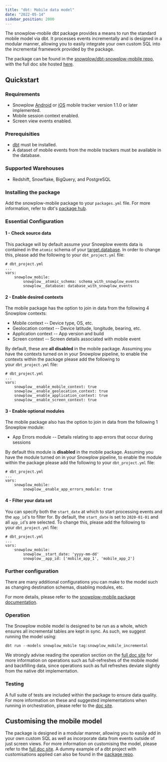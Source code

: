```yaml
---
title: "dbt: Mobile data model"
date: "2022-05-14"
sidebar_position: 2000
---
```


The snowplow-mobile dbt package provides a means to run the standard mobile model via dbt. It processes events incrementally and is designed in a modular manner, allowing you to easily integrate your own custom SQL into the incremental framework provided by the package.

The package can be found in the [snowplow/dbt-snowplow-mobile repo](https://github.com/snowplow/dbt-snowplow-mobile), with the full doc site hosted [here](https://snowplow.github.io/dbt-snowplow-mobile/#!/overview/snowplow_mobile).

## Quickstart

### Requirements

- Snowplow [Android](/docs/collecting-data/collecting-from-own-applications/mobile-trackers/previous-versions/android-tracker/index.md) or [iOS](/docs/collecting-data/collecting-from-own-applications/mobile-trackers/previous-versions/objective-c-tracker/index.md) mobile tracker version 1.1.0 or later implemented.
- Mobile session context enabled.
- Screen view events enabled.

### Prerequisities

- [dbt](https://github.com/dbt-labs/dbt) must be installed.
- A dataset of mobile events from the mobile trackers must be available in the database.

### Supported Warehouses

- Redshift, Snowflake, BigQuery, and PostgreSQL

### Installing the package

Add the snowplow-mobile package to your `packages.yml` file. For more information, refer to dbt's [package hub](https://hub.getdbt.com/snowplow/snowplow_mobile/latest/).

### Essential Configuration

#### 1 - Check source data

This package will by default assume your Snowplow events data is contained in the `atomic` schema of your [target.database](https://docs.getdbt.com/docs/running-a-dbt-project/using-the-command-line-interface/configure-your-profile). In order to change this, please add the following to your `dbt_project.yml` file:

```
# dbt_project.yml
...
vars:
    snowplow_mobile:
        snowplow__atomic_schema: schema_with_snowplow_events
        snowplow__database: database_with_snowplow_events
```

#### 2 - Enable desired contexts

The mobile package has the option to join in data from the following 4 Snowplow contexts:

- Mobile context -- Device type, OS, etc.
- Geolocation context -- Device latitude, longitude, bearing, etc.
- Application context -- App version and build
- Screen context -- Screen details associated with mobile event

By default, these are **all disabled** in the mobile package. Assuming you have the contexts turned on in your Snowplow pipeline, to enable the contexts within the package please add the following to your `dbt_project.yml` file:

```
# dbt_project.yml
...
vars:
    snowplow__enable_mobile_context: true
    snowplow__enable_geolocation_context: true
    snowplow__enable_application_context: true
    snowplow__enable_screen_context: true
```

#### 3 - Enable optional modules

The mobile package also has the option to join in data from the following 1 Snowplow module:

- App Errors module -- Details relating to app errors that occur during sessions

By default this module is **disabled** in the mobile package. Assuming you have the module turned on in your Snowplow pipeline, to enable the module within the package please add the following to your `dbt_project.yml` file:

```
# dbt_project.yml
...
vars:
    snowplow_mobile:
        snowplow__enable_app_errors_module: true
```

#### 4 - Filter your data set

You can specify both the `start_date` at which to start processing events and the `app_id`'s to filter for. By default, the `start_date` is set to `2020-01-01` and all `app_id`'s are selected. To change this, please add the following to your `dbt_project.yml` file:

```
# dbt_project.yml
...
vars:
    snowplow_mobile:
        snowplow__start_date: 'yyyy-mm-dd'
        snowplow__app_id: ['mobile_app_1', 'mobile_app_2']
```

### Further configuration

There are many additional configurations you can make to the model such as changing destination schemas, disabling modules, etc.

For more details, please refer to the [snowplow-mobile package documentation](https://snowplow.github.io/dbt-snowplow-mobile/#!/overview/snowplow_mobile).

### Operation

The Snowplow mobile model is designed to be run as a whole, which ensures all incremental tables are kept in sync. As such, we suggest running the model using:

```
dbt run --models snowplow_mobile tag:snowplow_mobile_incremental
```

We strongly advise reading the operation section on the [full doc site](https://snowplow.github.io/dbt-snowplow-mobile/#!/overview/snowplow_mobile) for more information on operations such as full-refreshes of the mobile model and backfilling data, since operations such as full refreshes deviate slightly from the native dbt implementation.

### Testing

A full suite of tests are included within the package to ensure data quality. For more information on these and suggested implementations when running in orchestration, please refer to the [doc site](https://snowplow.github.io/dbt-snowplow-mobile/#!/overview/snowplow_mobile).

## Customising the mobile model

The package is designed in a modular manner, allowing you to easily add in your own custom SQL as well as incorporate data from events outside of just screen views. For more information on customising the model, please refer to the [full doc site](https://snowplow.github.io/dbt-snowplow-mobile/#!/overview/snowplow_mobile). A dummy example of a dbt project with customisations applied can also be found in the [package repo](https://github.com/snowplow/dbt-snowplow-mobile/tree/main/custom_example).
